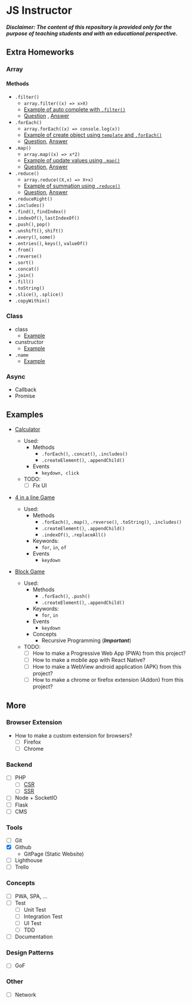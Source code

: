 # JS Instructor
***Disclaimer: The content of this repository is provided only for the purpose of teaching students and with an educational perspective.***
## Extra Homeworks
### Array
#### Methods
- `.filter()`
    - `array.filter((x) => x>X)`
    - [Example of auto complete with `.filter()`](concepts/array/js-array-filter-example.html) 
    - [Question](concepts/array/js-array-filter-question.html) , [Answer](concepts/array/js-array-filter-answer.html)
- `.forEach()`
    - `array.forEach((x) => console.log(x))`
    - [Example of create object using `template` and `.forEach()`](concepts/array/js-array-foreach-example.html)
    - [Question](concepts/array/js-array-foreach-question.html), [Answer](concepts/array/js-array-foreach-answer.html)
- `.map()`
    - `array.map((x) => x*2)`
    - [Example of update values using `.map()`](concepts/array/js-array-map-example.html)
    - [Question](concepts/array/js-array-map-question.html), [Answer](concepts/array/js-array-map-answer.html)
- `.reduce()`
    - `array.reduce((X,x) => X+x)`
    - [Example of summation using `.reduce()`](concepts/array/js-array-reduce-example.html)
    - [Question](concepts/array/js-array-reduce-question.html), [Answer](concepts/array/js-array-reduce-answer.html)
- `.reduceRight()`
- `.includes()`
- `.find()`, `findIndex()`
- `.indexOf()`, `lastIndexOf()`
- `.push()`, `pop()`
- `.unshift()`, `shift()`
- `.every()`, `some()`
- `.entries()`, `keys()`, `valueOf()`
- `.from()`
- `.reverse()`
- `.sort()`
- `.concat()`
- `.join()`
- `.fill()`
- `.toString()`
- `.slice()`, `.splice()`
- `.copyWithin()`
### Class
- class
    - [Example](concepts/class/js-class-create-example.html)
- cunstructor
    - [Example](concepts/class/js-class-constructor-example.html)
- `.name`
    - [Example](concepts/class/js-class-name-example.html)
### Async
- Callback
- Promise



## Examples
- [Calculator](concepts/array/js-example-calculator.html)
    - Used:
        - Methods
            - `.forEach()`, `.concat()`, `.includes()`
            - `.createElement()`, `.appendChild()`
        - Events
            - `keydown, click`
    - TODO:
        - [ ] Fix UI

- [4 in a line Game](concepts/array/js-example-4-in-a-line-game.html)
    - Used:
        - Methods
            - `.forEach()`, `.map()`, `.reverse()`, `.toString()`, `.includes()`
            - `.createElement()`, `.appendChild()`
            - `.indexOf()`, `.replaceAll()`
        - Keywords:
            - `for`, `in`, `of`
        - Events
            - `keydown`

- [Block Game](concepts/array/js-example-block-game.html)
    - Used:
        - Methods
            - `.forEach()`, `.push()`
            - `.createElement()`, `.appendChild()`
        - Keywords:
            - `for`, `in`
        - Events
            - `keydown`
        - Concepts
            - Recursive Programming (***Important***)
    - TODO:
        - [ ] How to make a Progressive Web App (PWA) from this project?
        - [ ] How to make a mobile app with React Native?
        - [ ] How to make a WebView android application (APK) from this project?
        - [ ] How to make a chrome or firefox extension (Addon) from this project?

## More
### Browser Extension
- How to make a custom extension for browsers?
    - [ ] Firefox
    - [ ] Chrome
### Backend
- [ ] PHP
    - [ ] [CSR](examples/csr-with-php/README.md)
    - [ ] [SSR](examples/ssr-with-php/README.md)
- [ ] Node + SocketIO
- [ ] Flask
- [ ] CMS
### Tools
- [ ] Git
- [x] Github
    - GitPage (Static Website)
- [ ] Lighthouse
- [ ] Trello
### Concepts
- [ ] PWA, SPA, ...
- [ ] Test
    - [ ] Unit Test
    - [ ] Integration Test
    - [ ] UI Test
    - [ ] TDD
- [ ] Documentation
### Design Patterns
- [ ] GoF
### Other
- [ ] Network